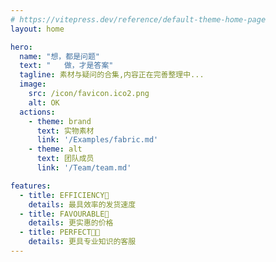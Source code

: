 ```yaml
---
# https://vitepress.dev/reference/default-theme-home-page
layout: home

hero:
  name: "想，都是问题"
  text: "   做，才是答案"
  tagline: 素材与疑问的合集,内容正在完善整理中...
  image:
    src: /icon/favicon.ico2.png
    alt: OK
  actions:
    - theme: brand
      text: 实物素材
      link: '/Examples/fabric.md'
    - theme: alt
      text: 团队成员
      link: '/Team/team.md'

features:
  - title: EFFICIENCY🚀
    details: 最具效率的发货速度
  - title: FAVOURABLE💸
    details: 更实惠的价格
  - title: PERFECT👨🏽
    details: 更具专业知识的客服
---
```


<script setup>

//图片生成组件
import products from './components/data/PhysicalMap.js'


const meme = products.MainImgs

</script>

<style>
.swiper-slide {
  background-position: center;
  background-size: cover;
}
.image-src{
  max-width:80% !important;
}
</style>
<StartWelcome :imagePaths="meme" :scrollSpeed="0.5"/>
<!-- <Welcome :imagePaths="meme"/> -->